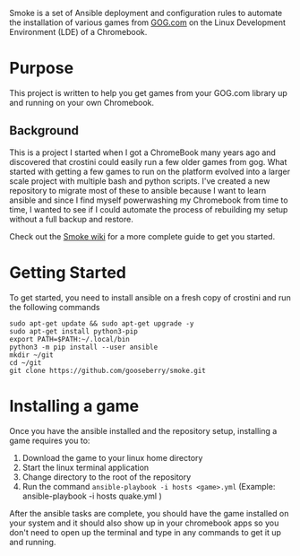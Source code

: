 Smoke is a set of Ansible deployment and configuration rules to automate the installation of various games from [GOG.com](https://gog.com) on the Linux Development Environment (LDE) of a Chromebook.

# Purpose
This project is written to help you get games from your GOG.com library up and running on your own Chromebook. 

## Background
This is a project I started when I got a ChromeBook many years ago and discovered that crostini could easily run a few older games from gog. What started with getting a few games to run on the platform evolved into a larger scale project with multiple bash and python scripts.  I've created a new repository to migrate most of these to ansible because I want to learn ansible and since I find myself powerwashing my Chromebook from time to time, I wanted to see if I could automate the process of rebuilding my setup without a full backup and restore.

Check out the [Smoke wiki](https://github.com/gooseberry/smoke/wiki) for a more complete guide to get you started.

# Getting Started

To get started, you need to install ansible on a fresh copy of crostini and run the following commands  

    sudo apt-get update && sudo apt-get upgrade -y
    sudo apt-get install python3-pip
    export PATH=$PATH:~/.local/bin
    python3 -m pip install --user ansible
    mkdir ~/git
    cd ~/git
    git clone https://github.com/gooseberry/smoke.git


# Installing a game

Once you have the ansible installed and the repository setup, installing a game requires you to:
1. Download the game to your linux home directory
2. Start the linux terminal application
3. Change directory to the root of the repository
4. Run the command `ansible-playbook -i hosts <game>.yml`
    (Example: ansible-playbook -i hosts quake.yml )

After the ansible tasks are complete, you should have the game installed on your system and it should also show up in your chromebook apps so you don't need to open up the terminal and type in any commands to get it up and running.
